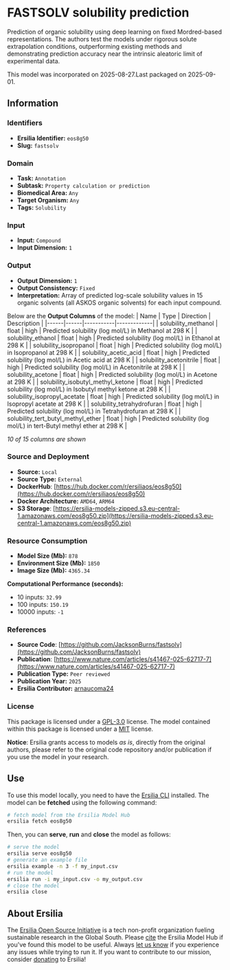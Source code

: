 # FASTSOLV solubility prediction

Prediction of organic solubility using deep learning on fixed Mordred-based representations. The authors test the models under rigorous solute extrapolation conditions, outperforming existing methods and demonstrating prediction accuracy near the intrinsic aleatoric limit of experimental data.

This model was incorporated on 2025-08-27.Last packaged on 2025-09-01.

## Information
### Identifiers
- **Ersilia Identifier:** `eos8g50`
- **Slug:** `fastsolv`

### Domain
- **Task:** `Annotation`
- **Subtask:** `Property calculation or prediction`
- **Biomedical Area:** `Any`
- **Target Organism:** `Any`
- **Tags:** `Solubility`

### Input
- **Input:** `Compound`
- **Input Dimension:** `1`

### Output
- **Output Dimension:** `1`
- **Output Consistency:** `Fixed`
- **Interpretation:** Array of predicted log-scale solubility values in 15 organic solvents (all ASKOS organic solvents) for each input compound.

Below are the **Output Columns** of the model:
| Name | Type | Direction | Description |
|------|------|-----------|-------------|
| solubility_methanol | float | high | Predicted solubility (log mol/L) in Methanol at 298 K |
| solubility_ethanol | float | high | Predicted solubility (log mol/L) in Ethanol at 298 K |
| solubility_isopropanol | float | high | Predicted solubility (log mol/L) in Isopropanol at 298 K |
| solubility_acetic_acid | float | high | Predicted solubility (log mol/L) in Acetic acid at 298 K |
| solubility_acetonitrile | float | high | Predicted solubility (log mol/L) in Acetonitrile at 298 K |
| solubility_acetone | float | high | Predicted solubility (log mol/L) in Acetone at 298 K |
| solubility_isobutyl_methyl_ketone | float | high | Predicted solubility (log mol/L) in Isobutyl methyl ketone at 298 K |
| solubility_isopropyl_acetate | float | high | Predicted solubility (log mol/L) in Isopropyl acetate at 298 K |
| solubility_tetrahydrofuran | float | high | Predicted solubility (log mol/L) in Tetrahydrofuran at 298 K |
| solubility_tert_butyl_methyl_ether | float | high | Predicted solubility (log mol/L) in tert-Butyl methyl ether at 298 K |

_10 of 15 columns are shown_
### Source and Deployment
- **Source:** `Local`
- **Source Type:** `External`
- **DockerHub**: [https://hub.docker.com/r/ersiliaos/eos8g50](https://hub.docker.com/r/ersiliaos/eos8g50)
- **Docker Architecture:** `AMD64`, `ARM64`
- **S3 Storage**: [https://ersilia-models-zipped.s3.eu-central-1.amazonaws.com/eos8g50.zip](https://ersilia-models-zipped.s3.eu-central-1.amazonaws.com/eos8g50.zip)

### Resource Consumption
- **Model Size (Mb):** `878`
- **Environment Size (Mb):** `1850`
- **Image Size (Mb):** `4365.34`

**Computational Performance (seconds):**
- 10 inputs: `32.99`
- 100 inputs: `150.19`
- 10000 inputs: `-1`

### References
- **Source Code**: [https://github.com/JacksonBurns/fastsolv](https://github.com/JacksonBurns/fastsolv)
- **Publication**: [https://www.nature.com/articles/s41467-025-62717-7](https://www.nature.com/articles/s41467-025-62717-7)
- **Publication Type:** `Peer reviewed`
- **Publication Year:** `2025`
- **Ersilia Contributor:** [arnaucoma24](https://github.com/arnaucoma24)

### License
This package is licensed under a [GPL-3.0](https://github.com/ersilia-os/ersilia/blob/master/LICENSE) license. The model contained within this package is licensed under a [MIT](LICENSE) license.

**Notice**: Ersilia grants access to models _as is_, directly from the original authors, please refer to the original code repository and/or publication if you use the model in your research.


## Use
To use this model locally, you need to have the [Ersilia CLI](https://github.com/ersilia-os/ersilia) installed.
The model can be **fetched** using the following command:
```bash
# fetch model from the Ersilia Model Hub
ersilia fetch eos8g50
```
Then, you can **serve**, **run** and **close** the model as follows:
```bash
# serve the model
ersilia serve eos8g50
# generate an example file
ersilia example -n 3 -f my_input.csv
# run the model
ersilia run -i my_input.csv -o my_output.csv
# close the model
ersilia close
```

## About Ersilia
The [Ersilia Open Source Initiative](https://ersilia.io) is a tech non-profit organization fueling sustainable research in the Global South.
Please [cite](https://github.com/ersilia-os/ersilia/blob/master/CITATION.cff) the Ersilia Model Hub if you've found this model to be useful. Always [let us know](https://github.com/ersilia-os/ersilia/issues) if you experience any issues while trying to run it.
If you want to contribute to our mission, consider [donating](https://www.ersilia.io/donate) to Ersilia!
